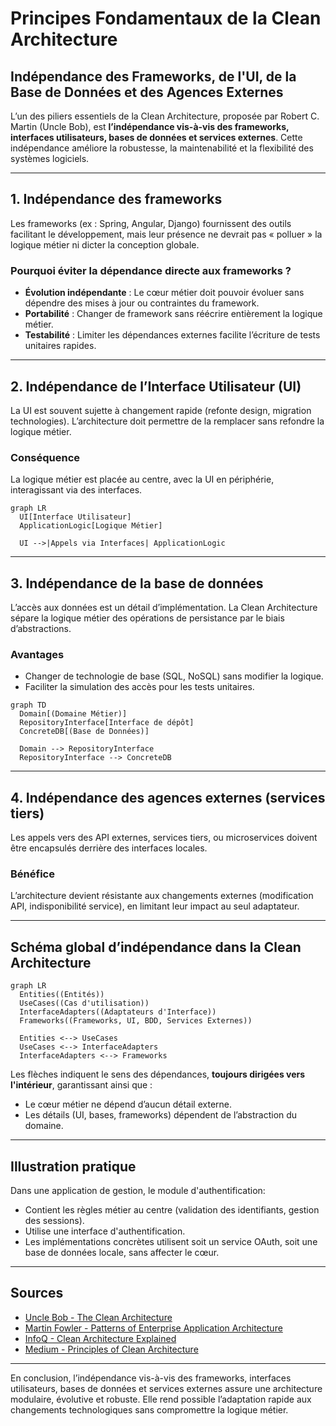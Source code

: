# Principes Fondamentaux de la Clean Architecture  
## Indépendance des Frameworks, de l'UI, de la Base de Données et des Agences Externes

L’un des piliers essentiels de la Clean Architecture, proposée par Robert C. Martin (Uncle Bob), est **l’indépendance vis-à-vis des frameworks, interfaces utilisateurs, bases de données et services externes**. Cette indépendance améliore la robustesse, la maintenabilité et la flexibilité des systèmes logiciels.

---

## 1. Indépendance des frameworks

Les frameworks (ex : Spring, Angular, Django) fournissent des outils facilitant le développement, mais leur présence ne devrait pas « polluer » la logique métier ni dicter la conception globale.

### Pourquoi éviter la dépendance directe aux frameworks ?

- **Évolution indépendante** : Le cœur métier doit pouvoir évoluer sans dépendre des mises à jour ou contraintes du framework.
- **Portabilité** : Changer de framework sans réécrire entièrement la logique métier.
- **Testabilité** : Limiter les dépendances externes facilite l’écriture de tests unitaires rapides.

---

## 2. Indépendance de l’Interface Utilisateur (UI)

La UI est souvent sujette à changement rapide (refonte design, migration technologies). L’architecture doit permettre de la remplacer sans refondre la logique métier.

### Conséquence

La logique métier est placée au centre, avec la UI en périphérie, interagissant via des interfaces.

```mermaid
graph LR
  UI[Interface Utilisateur]
  ApplicationLogic[Logique Métier]
  
  UI -->|Appels via Interfaces| ApplicationLogic
```

---

## 3. Indépendance de la base de données

L’accès aux données est un détail d’implémentation. La Clean Architecture sépare la logique métier des opérations de persistance par le biais d’abstractions.

### Avantages

- Changer de technologie de base (SQL, NoSQL) sans modifier la logique.
- Faciliter la simulation des accès pour les tests unitaires.

```mermaid
graph TD
  Domain[(Domaine Métier)]
  RepositoryInterface[Interface de dépôt]
  ConcreteDB[(Base de Données)]

  Domain --> RepositoryInterface
  RepositoryInterface --> ConcreteDB
```

---

## 4. Indépendance des agences externes (services tiers)

Les appels vers des API externes, services tiers, ou microservices doivent être encapsulés derrière des interfaces locales.

### Bénéfice

L’architecture devient résistante aux changements externes (modification API, indisponibilité service), en limitant leur impact au seul adaptateur.

---

## Schéma global d’indépendance dans la Clean Architecture

```mermaid
graph LR
  Entities((Entités))
  UseCases((Cas d'utilisation))
  InterfaceAdapters((Adaptateurs d'Interface))
  Frameworks((Frameworks, UI, BDD, Services Externes))

  Entities <--> UseCases
  UseCases <--> InterfaceAdapters
  InterfaceAdapters <--> Frameworks
```

Les flèches indiquent le sens des dépendances, **toujours dirigées vers l'intérieur**, garantissant ainsi que :

- Le cœur métier ne dépend d’aucun détail externe.
- Les détails (UI, bases, frameworks) dépendent de l’abstraction du domaine.

---

## Illustration pratique

Dans une application de gestion, le module d'authentification:

- Contient les règles métier au centre (validation des identifiants, gestion des sessions).
- Utilise une interface d'authentification.
- Les implémentations concrètes utilisent soit un service OAuth, soit une base de données locale, sans affecter le cœur.

---

## Sources

- [Uncle Bob - The Clean Architecture](https://8thlight.com/blog/uncle-bob/2012/08/13/the-clean-architecture.html)  
- [Martin Fowler - Patterns of Enterprise Application Architecture](https://martinfowler.com/eaaCatalog/)  
- [InfoQ - Clean Architecture Explained](https://www.infoq.com/articles/clean-architecture-summary/)  
- [Medium - Principles of Clean Architecture](https://medium.com/swlh/common-problems-of-software-architecture-coupling-and-how-clean-architecture-addresses-them-8823b3a410e5)  

---

En conclusion, l’indépendance vis-à-vis des frameworks, interfaces utilisateurs, bases de données et services externes assure une architecture modulaire, évolutive et robuste. Elle rend possible l’adaptation rapide aux changements technologiques sans compromettre la logique métier.